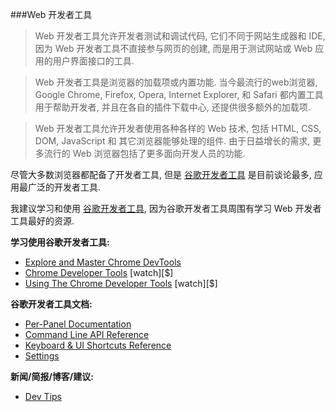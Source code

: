 ###Web 开发者工具

>Web 开发者工具允许开发者测试和调试代码, 它们不同于网站生成器和 IDE, 因为 Web 开发者工具不直接参与网页的创建, 而是用于测试网站或 Web 应用的用户界面接口的工具.

>Web 开发者工具是浏览器的加载项或内置功能. 当今最流行的web浏览器, Google Chrome, Firefox, Opera, Internet Explorer, 和 Safari 都内置工具用于帮助开发者, 并且在各自的插件下载中心, 还提供很多额外的加载项.

>Web 开发者工具允许开发者使用各种各样的 Web 技术, 包括 HTML, CSS, DOM, JavaScript 和 其它浏览器能够处理的组件. 由于日益增长的需求, 更多流行的 Web 浏览器包括了更多面向开发人员的功能.

尽管大多数浏览器都配备了开发者工具, 但是 [谷歌开发者工具](https://developers.google.com/web/tools/chrome-devtools/) 是目前谈论最多, 应用最广泛的开发者工具.

我建议学习和使用 [谷歌开发者工具](https://developers.google.com/web/tools/chrome-devtools/), 因为谷歌开发者工具周围有学习 Web 开发者工具最好的资源.

**学习使用谷歌开发者工具:**
<ul>
<li><a href="http://discover-devtools.codeschool.com/" target="_blank">Explore and Master Chrome DevTools</a></li>
<li><a href="https://code.tutsplus.com/courses/chrome-developer-tools" target="_blank">Chrome Developer Tools</a> [watch][$]</li>
<li><a href="http://www.pluralsight.com/courses/chrome-developer-tools" target="_blank">Using The Chrome Developer Tools</a> [watch][$]</li>
</ul>

**谷歌开发者工具文档:**
<ul>
<li><a href="https://developers.google.com/web/tools/chrome-devtools/#docs" target="_blank">Per-Panel Documentation</a></li>
<li><a href="https://developers.google.com/web/tools/javascript/command-line/command-line-reference?hl=en" target="_blank">Command Line API Reference</a></li>
<li><a href="https://developers.google.com/web/tools/iterate/inspect-styles/shortcuts" target="_blank">Keyboard &amp; UI Shortcuts Reference</a></li>
<li><a href="https://developer.chrome.com/devtools/docs/settings" target="_blank">Settings</a></li>
</ul>

**新闻/简报/博客/建议:**

* [Dev Tips](https://umaar.com/dev-tips/)
